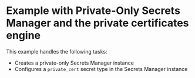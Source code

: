 # Example with Private-Only Secrets Manager and the private certificates engine

This example handles the following tasks:

- Creates a private-only Secrets Manager instance
- Configures a `private_cert` secret type in the Secrets Manager instance
